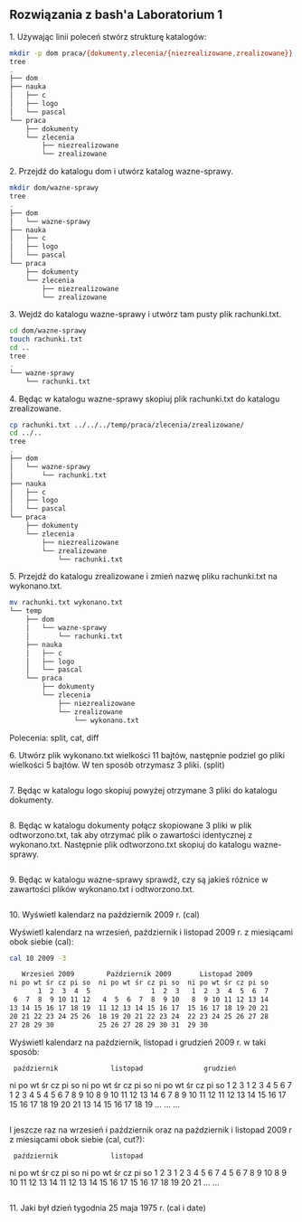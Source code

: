 ## Rozwiązania z bash'a Laboratorium 1

1\. Używając linii poleceń stwórz strukturę katalogów:

```sh
mkdir -p dom praca/{dokumenty,zlecenia/{niezrealizowane,zrealizowane}} nauka/{c,logo,pascal}
tree
.
├── dom
├── nauka
│   ├── c
│   ├── logo
│   └── pascal
└── praca
    ├── dokumenty
    └── zlecenia
        ├── niezrealizowane
        └── zrealizowane

```
2\. Przejdź do katalogu dom i utwórz katalog wazne-sprawy.

```sh
mkdir dom/wazne-sprawy
tree
.
├── dom
│   └── wazne-sprawy
├── nauka
│   ├── c
│   ├── logo
│   └── pascal
└── praca
    ├── dokumenty
    └── zlecenia
        ├── niezrealizowane
        └── zrealizowane
```

3\. Wejdź do katalogu wazne-sprawy i utwórz tam pusty plik rachunki.txt.

```sh
cd dom/wazne-sprawy
touch rachunki.txt
cd ..
tree
.
└── wazne-sprawy
    └── rachunki.txt

```
4\. Będąc w katalogu wazne-sprawy skopiuj plik rachunki.txt do katalogu zrealizowane.
```sh
cp rachunki.txt ../../../temp/praca/zlecenia/zrealizowane/
cd ../..
tree
.
├── dom
│   └── wazne-sprawy
│       └── rachunki.txt
├── nauka
│   ├── c
│   ├── logo
│   └── pascal
└── praca
    ├── dokumenty
    └── zlecenia
        ├── niezrealizowane
        └── zrealizowane
            └── rachunki.txt

```

5\. Przejdź do katalogu zrealizowane i zmień nazwę pliku rachunki.txt na wykonano.txt.
```sh
mv rachunki.txt wykonano.txt
└── temp
    ├── dom
    │   └── wazne-sprawy
    │       └── rachunki.txt
    ├── nauka
    │   ├── c
    │   ├── logo
    │   └── pascal
    └── praca
        ├── dokumenty
        └── zlecenia
            ├── niezrealizowane
            └── zrealizowane
                └── wykonano.txt

```



Polecenia: split, cat, diff


6\. Utwórz plik wykonano.txt wielkości 11 bajtów, następnie podziel go pliki wielkości 5 bajtów. W ten sposób otrzymasz 3 pliki. (split)
```sh

```
7\. Będąc w katalogu logo skopiuj powyżej otrzymane 3 pliki do katalogu dokumenty.
```sh
```
8\. Będąc w katalogu dokumenty połącz skopiowane 3 pliki w plik odtworzono.txt, tak aby otrzymać plik o zawartości identycznej z wykonano.txt. 
    Następnie plik odtworzono.txt skopiuj do katalogu wazne-sprawy.
```shcal 
```
9\. Będąc w katalogu wazne-sprawy sprawdź, czy są jakieś różnice w zawartości plików wykonano.txt i odtworzono.txt.
```sh
```
10\. Wyświetl kalendarz na październik 2009 r. (cal)

Wyświetl kalendarz na wrzesień, październik i listopad 2009 r. z miesiącami obok siebie (cal):

```sh
cal 10 2009 -3

   Wrzesień 2009        Październik 2009       Listopad 2009      
ni po wt śr cz pi so  ni po wt śr cz pi so  ni po wt śr cz pi so  
       1  2  3  4  5               1  2  3   1  2  3  4  5  6  7  
 6  7  8  9 10 11 12   4  5  6  7  8  9 10   8  9 10 11 12 13 14  
13 14 15 16 17 18 19  11 12 13 14 15 16 17  15 16 17 18 19 20 21  
20 21 22 23 24 25 26  18 19 20 21 22 23 24  22 23 24 25 26 27 28  
27 28 29 30           25 26 27 28 29 30 31  29 30                 

```
Wyświetl kalendarz na październik, listopad i grudzień 2009 r. w taki sposób:

     październik             listopad               grudzień
ni po wt śr cz pi so   ni po wt śr cz pi so   ni po wt śr cz pi so
             1  2  3    1  2  3  4  5  6  7          1  2  3  4  5
 4  5  6  7  8  9 10    8  9 10 11 12 13 14    6  7  8  9 10 11 12
11 12 13 14 15 16 17   15 16 17 18 19 20 21   13 14 15 16 17 18 19
...                    ...                    ...
```sh
```
I jeszcze raz na wrzesień i październik oraz na październik i listopad 2009 r z miesiącami obok siebie (cal, cut?):

     październik             listopad
ni po wt śr cz pi so   ni po wt śr cz pi so
             1  2  3    1  2  3  4  5  6  7
 4  5  6  7  8  9 10    8  9 10 11 12 13 14
11 12 13 14 15 16 17   15 16 17 18 19 20 21
...                    ...
```sh
```
11\. Jaki był dzień tygodnia 25 maja 1975 r. (cal i date)
```sh
```
